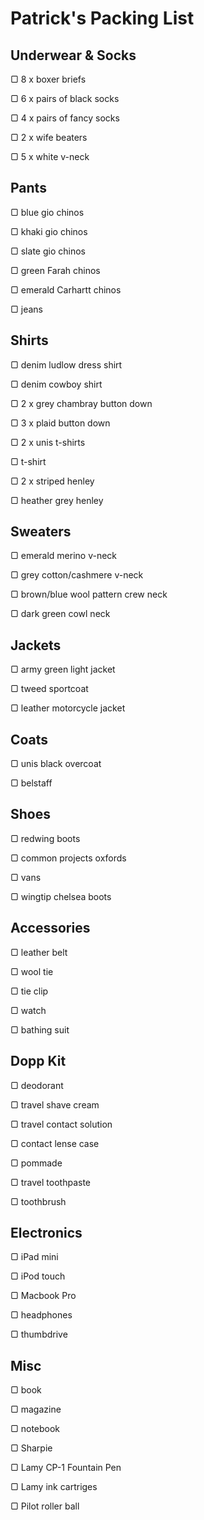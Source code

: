 # Patrick's Packing List

## Underwear & Socks
▢ 8 x boxer briefs

▢ 6 x pairs of black socks

▢ 4 x pairs of fancy socks

▢ 2 x wife beaters

▢ 5 x white v-neck

## Pants
▢ blue gio chinos

▢ khaki gio chinos

▢ slate gio chinos

▢ green Farah chinos

▢ emerald Carhartt chinos

▢ jeans

## Shirts
▢ denim ludlow dress shirt

▢ denim cowboy shirt

▢ 2 x grey chambray button down

▢ 3 x plaid button down

▢ 2 x unis t-shirts

▢ t-shirt

▢ 2 x striped henley

▢ heather grey henley

## Sweaters
▢ emerald merino v-neck

▢ grey cotton/cashmere v-neck

▢ brown/blue wool pattern crew neck

▢ dark green cowl neck

## Jackets
▢ army green light jacket

▢ tweed sportcoat

▢ leather motorcycle jacket

## Coats
▢ unis black overcoat

▢ belstaff

## Shoes
▢ redwing boots

▢ common projects oxfords

▢ vans

▢ wingtip chelsea boots

## Accessories
▢ leather belt

▢ wool tie

▢ tie clip

▢ watch

▢ bathing suit

## Dopp Kit
▢ deodorant

▢ travel shave cream

▢ travel contact solution

▢ contact lense case

▢ pommade

▢ travel toothpaste

▢ toothbrush

## Electronics
▢ iPad mini

▢ iPod touch

▢ Macbook Pro

▢ headphones

▢ thumbdrive

## Misc
▢ book

▢ magazine

▢ notebook

▢ Sharpie

▢ Lamy CP-1 Fountain Pen

▢ Lamy ink cartriges

▢ Pilot roller ball
